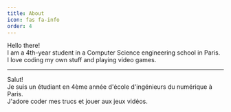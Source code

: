 ```yaml
---
title: About
icon: fas fa-info
order: 4
---
```



Hello there!  
I am a 4th-year student in a Computer Science engineering school in Paris.  
I love coding my own stuff and playing video games.  

-----------------------------

Salut!  
Je suis un étudiant en 4ème année d'école d'ingénieurs du numérique à Paris.  
J'adore coder mes trucs et jouer aux jeux vidéos.  
